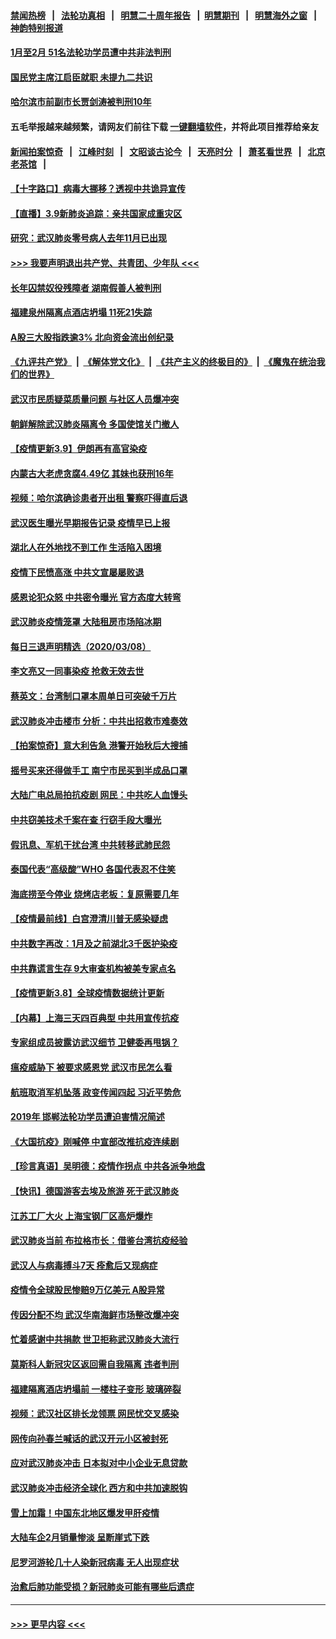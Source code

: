 #### [禁闻热榜](热点新闻.md?=0)  &nbsp;&nbsp;|&nbsp;&nbsp; [法轮功真相](https://github.com/gfw-breaker/truth/blob/master/README.md?=0) &nbsp;&nbsp;|&nbsp;&nbsp; [明慧二十周年报告](https://github.com/gfw-breaker/mh-reports/blob/master/README.md?=0) &nbsp;&nbsp;|&nbsp;&nbsp;[明慧期刊](https://github.com/gfw-breaker/mh-qikan) &nbsp;&nbsp;|&nbsp;&nbsp; [明慧海外之窗](https://github.com/gfw-breaker/mh-news/blob/master/README.md?=0) &nbsp;&nbsp;|&nbsp;&nbsp; [神韵特别报道](https://github.com/gfw-breaker/mh-news/blob/master/shenyun.md?=0)
#### [1月至2月 51名法轮功学员遭中共非法判刑](../pages/nsc413/n11926962.md?t=03092232) 
#### [国民党主席江启臣就职 未提九二共识](../pages/nsc413/n11926443.md?t=03092232) 
#### [哈尔滨市前副市长贾剑涛被判刑10年](../pages/nsc413/n11927102.md?t=03092232) 
#### 五毛举报越来越频繁，请网友们前往下载 [一键翻墙软件](https://github.com/gfw-breaker/ssr-accounts)，并将此项目推荐给亲友
#### [新闻拍案惊奇](https://github.com/gfw-breaker/banned-news/blob/master/pages/link4.md) &nbsp;&nbsp;|&nbsp;&nbsp; [江峰时刻](https://github.com/gfw-breaker/banned-news/blob/master/pages/link4.md) &nbsp;&nbsp;|&nbsp;&nbsp; [文昭谈古论今](https://github.com/gfw-breaker/banned-news/blob/master/pages/link4.md) &nbsp;&nbsp;|&nbsp;&nbsp; [天亮时分](https://github.com/gfw-breaker/banned-news/blob/master/pages/link4.md) &nbsp;&nbsp;|&nbsp;&nbsp; [萧茗看世界](https://github.com/gfw-breaker/banned-news/blob/master/pages/link4.md) &nbsp;&nbsp;|&nbsp;&nbsp; [北京老茶馆](https://github.com/gfw-breaker/banned-news/blob/master/pages/link4.md) &nbsp;&nbsp;|&nbsp;&nbsp; 
#### [【十字路口】病毒大挪移？透视中共诡异宣传](../pages/nsc413/n11925870.md?t=03092232) 
#### [【直播】3.9新肺炎追踪：亲共国家成重灾区](../pages/nsc413/n11927002.md?t=03092232) 
#### [研究：武汉肺炎零号病人去年11月已出现](../pages/nsc413/n11927104.md?t=03092232) 
#### [>>> 我要声明退出共产党、共青团、少年队 <<<](https://github.com/begood0513/goodnews/blob/master/quit/letter.md) 
#### [长年囚禁奴役残障者 湖南假善人被判刑](../pages/nsc413/n11927017.md?t=03092232) 
#### [福建泉州隔离点酒店坍塌 11死21失踪](../pages/nsc413/n11926814.md?t=03092232) 
#### [A股三大股指跌逾3% 北向资金流出创纪录](../pages/nsc413/n11926698.md?t=03092232) 
#### [《九评共产党》](https://github.com/begood0513/9ping.md/blob/master/README.md) &nbsp;|&nbsp; [《解体党文化》](../../../../jtdwh.md/blob/master/README.md)  &nbsp;|&nbsp; [《共产主义的终极目的》](../../../../gczydzjmd.md/blob/master/README.md) &nbsp;|&nbsp; [《魔鬼在统治我们的世界》](../../../../mgztzwmdsj.md/blob/master/README.md) 
#### [武汉市民质疑菜质量问题 与社区人员爆冲突](../pages/nsc413/n11926975.md?t=03092232) 
#### [朝鲜解除武汉肺炎隔离令 多国使馆关门撤人](../pages/nsc413/n11926849.md?t=03092232) 
#### [【疫情更新3.9】伊朗再有高官染疫](../pages/nsc413/n11925735.md?t=03092232) 
#### [内蒙古大老虎贪腐4.49亿 其妹也获刑16年](../pages/nsc413/n11926789.md?t=03092232) 
#### [视频：哈尔滨确诊患者开出租 警察吓得直后退](../pages/nsc413/n11926591.md?t=03092232) 
#### [武汉医生曝光早期报告记录 疫情早已上报](../pages/nsc413/n11925562.md?t=03092232) 
#### [湖北人在外地找不到工作 生活陷入困境](../pages/nsc413/n11926154.md?t=03092232) 
#### [疫情下民愤高涨 中共文宣屡屡败退](../pages/nsc413/n11924861.md?t=03092232) 
#### [感恩论犯众怒 中共密令曝光 官方态度大转弯](../pages/nsc413/n11925865.md?t=03092232) 
#### [武汉肺炎疫情笼罩 大陆租房市场陷冰期](../pages/nsc413/n11926283.md?t=03092232) 
#### [每日三退声明精选（2020/03/08）](../pages/nsc413/n11926519.md?t=03092232) 
#### [李文亮又一同事染疫 抢救无效去世](../pages/nsc413/n11925933.md?t=03092232) 
#### [蔡英文：台湾制口罩本周单日可突破千万片](../pages/nsc413/n11926389.md?t=03092232) 
#### [武汉肺炎冲击楼市 分析：中共出招救市难奏效](../pages/nsc413/n11925678.md?t=03092232) 
#### [【拍案惊奇】意大利告急 港警开始秋后大搜捕](../pages/nsc413/n11926063.md?t=03092232) 
#### [摇号买来还得做手工 南宁市民买到半成品口罩](../pages/nsc413/n11926269.md?t=03092232) 
#### [大陆广电总局拍抗疫剧 网民：中共吃人血馒头](../pages/nsc413/n11925131.md?t=03092232) 
#### [中共窃美技术千案在查 行窃手段大曝光](../pages/nsc413/n11874117.md?t=03092232) 
#### [假讯息、军机干扰台湾 中共转移武肺民怨](../pages/nsc413/n11923726.md?t=03092232) 
#### [泰国代表“高级酸”WHO 各国代表忍不住笑](../pages/nsc413/n11924689.md?t=03092232) 
#### [海底捞至今停业 烧烤店老板：复原需要几年](../pages/nsc413/n11925550.md?t=03092232) 
#### [【疫情最前线】白宫澄清川普无感染疑虑](../pages/nsc413/n11925567.md?t=03092232) 
#### [中共数字再改：1月及之前湖北3千医护染疫](../pages/nsc413/n11925415.md?t=03092232) 
#### [中共靠谎言生存 9大审查机构被美专家点名](../pages/nsc413/n11925444.md?t=03092232) 
#### [【疫情更新3.8】全球疫情数据统计更新](../pages/nsc413/n11923562.md?t=03092232) 
#### [【内幕】上海三天四百典型 中共用宣传抗疫](../pages/nsc413/n11921802.md?t=03092232) 
#### [专家组成员披露访武汉细节 卫健委再甩锅？](../pages/nsc413/n11925454.md?t=03092232) 
#### [瘟疫威胁下 被要求感恩党 武汉市民怎么看](../pages/nsc413/n11925201.md?t=03092232) 
#### [航班取消军机坠落 政变传闻四起 习近平势危](../pages/nsc413/n11925467.md?t=03092232) 
#### [2019年 邯郸法轮功学员遭迫害情况简述](../pages/nsc413/n11924666.md?t=03092232) 
#### [《大国抗疫》刚喊停 中宣部改推抗疫连续剧](../pages/nsc413/n11925007.md?t=03092232) 
#### [【珍言真语】吴明德：疫情作拐点 中共各派争地盘](../pages/nsc413/n11925299.md?t=03092232) 
#### [【快讯】德国游客去埃及旅游 死于武汉肺炎](../pages/nsc413/n11925207.md?t=03092232) 
#### [江苏工厂大火 上海宝钢厂区高炉爆炸](../pages/nsc413/n11925205.md?t=03092232) 
#### [武汉肺炎当前 布拉格市长：借鉴台湾抗疫经验](../pages/nsc413/n11925089.md?t=03092232) 
#### [武汉人与病毒搏斗7天 痊愈后又现病症](../pages/nsc413/n11925116.md?t=03092232) 
#### [疫情令全球股民惨赔9万亿美元 A股异常](../pages/nsc413/n11925067.md?t=03092232) 
#### [传因分配不均 武汉华南海鲜市场整改爆冲突](../pages/nsc413/n11925140.md?t=03092232) 
#### [忙着感谢中共捐款 世卫拒称武汉肺炎大流行](../pages/nsc413/n11924807.md?t=03092232) 
#### [莫斯科人新冠灾区返回需自我隔离 违者判刑](../pages/nsc413/n11925005.md?t=03092232) 
#### [福建隔离酒店坍塌前 一楼柱子变形 玻璃碎裂](../pages/nsc413/n11925043.md?t=03092232) 
#### [视频：武汉社区排长龙领票 网民忧交叉感染](../pages/nsc413/n11924879.md?t=03092232) 
#### [网传向孙春兰喊话的武汉开元小区被封死](../pages/nsc413/n11924963.md?t=03092232) 
#### [应对武汉肺炎冲击 日本拟对中小企业无息贷款](../pages/nsc413/n11924980.md?t=03092232) 
#### [武汉肺炎冲击经济全球化 西方和中共加速脱钩](../pages/nsc413/n11908233.md?t=03092232) 
#### [雪上加霜！中国东北地区爆发甲肝疫情](../pages/nsc413/n11924549.md?t=03092232) 
#### [大陆车企2月销量惨淡 呈断崖式下跌](../pages/nsc413/n11924205.md?t=03092232) 
#### [尼罗河游轮几十人染新冠病毒 无人出现症状](../pages/nsc413/n11924545.md?t=03092232) 
#### [治愈后肺功能受损？新冠肺炎可能有哪些后遗症](../pages/nsc413/n11923336.md?t=03092232) 

----
#### [ >>> 更早内容 <<< ](../indexes/nsc413-earlier.md)
